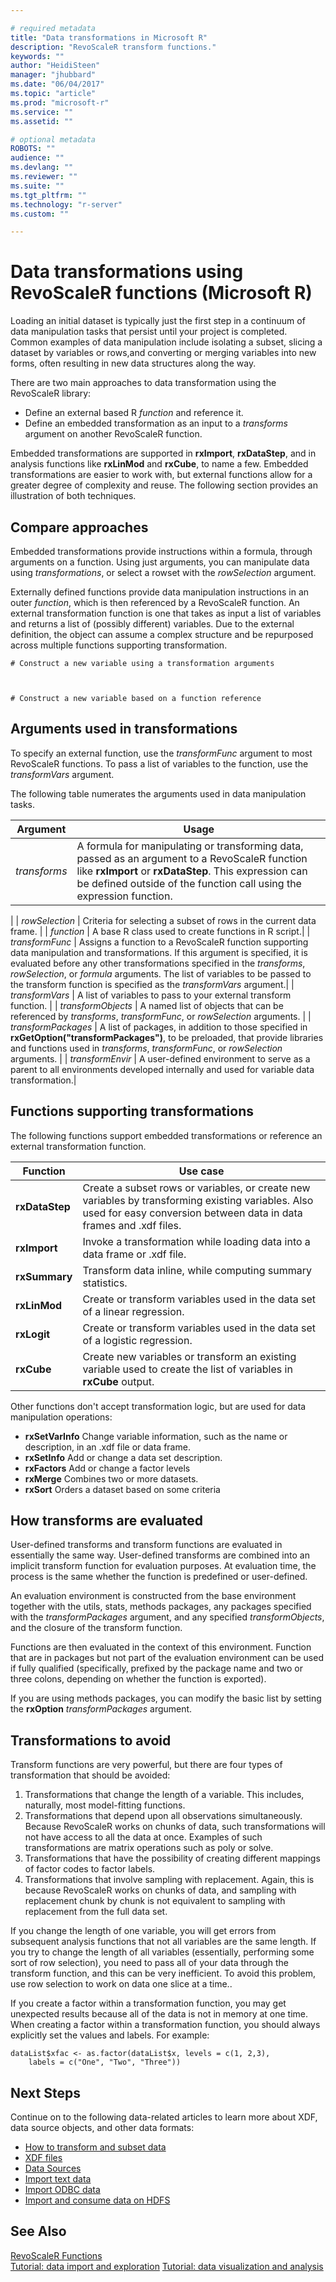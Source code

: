```yaml
---

# required metadata
title: "Data transformations in Microsoft R"
description: "RevoScaleR transform functions."
keywords: ""
author: "HeidiSteen"
manager: "jhubbard"
ms.date: "06/04/2017"
ms.topic: "article"
ms.prod: "microsoft-r"
ms.service: ""
ms.assetid: ""

# optional metadata
ROBOTS: ""
audience: ""
ms.devlang: ""
ms.reviewer: ""
ms.suite: ""
ms.tgt_pltfrm: ""
ms.technology: "r-server"
ms.custom: ""

---
```

# Data transformations using RevoScaleR functions (Microsoft R)

Loading an initial dataset is typically just the first step in a continuum of data manipulation tasks that persist until your project is completed. Common examples of data manipulation include isolating a subset, slicing a dataset by variables or rows,and  converting or merging variables into new forms, often resulting in new data structures along the way.

There are two main approaches to data transformation using the RevoScaleR library:

+ Define an external based R *function* and reference it. 
+ Define an embedded transformation as an input to a *transforms* argument on another RevoScaleR function. 

Embedded transformations are supported in **rxImport**, **rxDataStep**, and in analysis functions like **rxLinMod** and **rxCube**, to name a few. Embedded transformations are easier to work with, but external functions allow for a greater degree of complexity and reuse. The following section provides an illustration of both techniques.

## Compare approaches

Embedded transformations provide instructions within a formula, through arguments on a function. Using just arguments, you can manipulate data using *transformations*, or select a rowset with the *rowSelection* argument.

Externally defined functions provide data manipulation instructions in an outer *function*, which is then referenced by a RevoScaleR function. An external transformation function is one that takes as input a list of variables and returns a list of (possibly different) variables. Due to the external definition, the object can assume a complex structure and be repurposed across multiple functions supporting transformation.  

	# Construct a new variable using a transformation arguments



	# Construct a new variable based on a function reference




## Arguments used in transformations

To specify an external function, use the *transformFunc* argument to most RevoScaleR functions. To pass a list of variables to the function, use the *transformVars* argument.

The following table numerates the arguments used in data manipulation tasks.

| Argument | Usage |
|----------|-------|
| *transforms* |  A formula for manipulating or transforming data, passed as an argument to a RevoScaleR function like **rxImport** or **rxDataStep**. This expression can be defined outside of the function call using the expression function.
|
| *rowSelection* | Criteria for selecting a subset of rows in the current data frame. |
| *function* | A base R class used to create functions in R script.| 
| *transformFunc* | Assigns a function to a RevoScaleR function supporting data manipulation and transformations. If this argument is specified, it is evaluated before any other transformations specified in the *transforms*, *rowSelection*, or *formula* arguments. The list of variables to be passed to the transform function is specified as the *transformVars* argument.|
| *transformVars* | A list of variables to pass to your external transform function. |
| *transformObjects* | A named list of  objects that can be referenced by *transforms*, *transformFunc*, or *rowSelection* arguments. |
| *transformPackages* | A list of packages, in addition to those specified in **rxGetOption("transformPackages")**, to be preloaded, that provide libraries and functions used in *transforms*, *transformFunc*, or *rowSelection* arguments. | 
| *transformEnvir* | A user-defined environment to serve as a parent to all environments developed internally and used for variable data transformation.| 


## Functions supporting transformations

The following functions support embedded transformations or reference an external transformation function.

| Function | Use case|
|----------|-----------|
| **rxDataStep** | Create a subset rows or variables, or create new variables by transforming existing variables. Also used for easy conversion between data in data frames and .xdf files. 
| **rxImport** | Invoke a transformation while loading data into a data frame or .xdf file.
| **rxSummary** | Transform data inline, while computing summary statistics. |
| **rxLinMod** | Create or transform variables used in the data set of a linear regression.|
| **rxLogit** | Create or transform variables used in the data set of a logistic regression. |
| **rxCube** | Create new variables or transform an existing variable used to create the list of variables in **rxCube** output.|

Other functions don't accept transformation logic, but are used for data manipulation operations:

+ **rxSetVarInfo** Change variable information, such as the name or description, in an .xdf file or data frame. 
+ **rxSetInfo**  Add or change a data set description.
+ **rxFactors** Add or change a factor levels
+ **rxMerge** Combines two or more datasets.
+ **rxSort** Orders a dataset based on some criteria

## How transforms are evaluated

User-defined transforms and transform functions are evaluated in essentially the same way. User-defined transforms are combined into an implicit transform function for evaluation purposes. At evaluation time, the process is the same whether the function is predefined or user-defined.

An evaluation environment is constructed from the base environment together with the utils, stats, methods packages, any packages specified with the *transformPackages* argument, and any specified *transformObjects*, and the closure of the transform function. 

Functions are then evaluated in the context of this environment. Function that are in packages but not part of the evaluation environment can be used if fully qualified (specifically, prefixed by the package name and two or three colons, depending on whether the function is exported).

If you are using methods packages, you can modify the basic list by setting the **rxOption** *transformPackages* argument.

## Transformations to avoid

Transform functions are very powerful, but there are four types of transformation that should be avoided:

1. Transformations that change the length of a variable. This includes, naturally, most model-fitting functions.
2. Transformations that depend upon all observations simultaneously. Because RevoScaleR works on chunks of data, such transformations will not have access to all the data at once. Examples of such transformations are matrix operations such as poly or solve.
3. Transformations that have the possibility of creating different mappings of factor codes to factor labels.
4. Transformations that involve sampling with replacement. Again, this is because RevoScaleR works on chunks of data, and sampling with replacement chunk by chunk is not equivalent to sampling with replacement from the full data set.

If you change the length of one variable, you will get errors from subsequent analysis functions that not all variables are the same length. If you try to change the length of all variables (essentially, performing some sort of row selection), you need to pass all of your data through the transform function, and this can be very inefficient. To avoid this problem, use row selection to work on data one slice at a time..

If you create a factor within a transformation function, you may get unexpected results because all of the data is not in memory at one time. When creating a factor within a transformation function, you should always explicitly set the values and labels. For example:

	dataList$xfac <- as.factor(dataList$x, levels = c(1, 2,3), 
		labels = c("One", "Two", "Three")) 


## Next Steps

Continue on to the following data-related articles to learn more about XDF, data source objects, and other data formats:

+ [How to transform and subset data](scaler-user-guide-data-transform.md)	
+ [XDF files](scaler-data-xdf.md)	
+ [Data Sources](scaler-user-guide-data-source.md)	
+ [Import text data](scaler-user-guide-data-import.md)
+ [Import ODBC data](scaler-data-odbc.md)
+ [Import and consume data on HDFS](scaler-data-hdfs.md)

## See Also
   
 [RevoScaleR Functions](scaler/scaler.md)   
 [Tutorial: data import and exploration](scaler-getting-started-data-import-exploration.md)
 [Tutorial: data visualization and analysis](scaler-getting-started-data-visualization-analysis.md) 